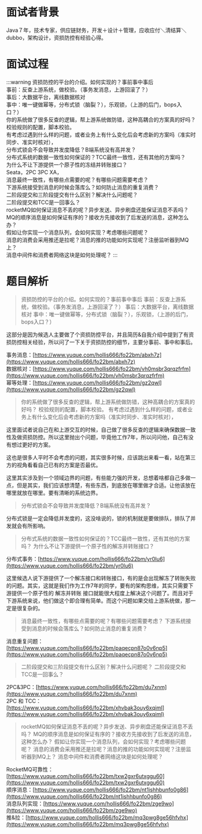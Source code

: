 # 面试者背景

Java７年，技术专家，供应链财务，开发＋设计＋管理，应收应付＼清结算＼dubbo，架构设计，资损防控有经验心得。

# 面试过程

:::warning
资损防控的平台的介绍。如何实现的？事前事中事后<br />事前：反查上游系统，做校验。（事务发消息，上游回滚了？）<br />事后：大数据平台，离线数据核对<br />事中：唯一键做幂等，分布式锁（脑裂？），乐观锁，（上游的后门，bops入口？）<br />你的系统做了很多反查的逻辑，帮上游系统做防错，这种高耦合的方案真的好吗？<br />校验规则的配置，脚本校验。<br />有考虑过遇到什么样的问题，或者业务上有什么变化后会考虑新的方案吗（准实时同步、准实时核对），<br />分布式锁会不会导致并发度降低？B端系统没有高并发？<br />分布式系统的数据一致性如何保证的？TCC最终一致性，还有其他的方案吗？<br />为什么不让下游提供一个原子性的冻结并转账接口？<br />Seata，2PC 3PC XA，<br />消息最终一致性，有哪些点需要的呢？有哪些问题需要考虑？<br />下游系统接受到消息的时候会落库么？如何防止消息的重复消费？<br />二阶段提交和三阶段提交有什么区别？解决什么问题呢？<br />二阶段提交和TCC是一回事么？<br />rocketMQ如何保证消息不丢的呢？异步发送、异步刷盘还能保证消息不丢吗？<br />MQ的顺序消息是如何保证有序的？接收方先接收到了后发送的消息，这种怎么办？<br />假如让你实现一个消息队列，会如何实现？考虑哪些问题呢？<br />消息的消费会采用推还是拉呢？消息的推的功能如何实现呢？注册监听器到MQ上？<br />消息中间件和消费者网络这块是如何处理呢？
:::

# 题目解析

> 资损防控的平台的介绍。如何实现的？事前事中事后
> 事前：反查上游系统，做校验。（事务发消息，上游回滚了？）
> 事后：大数据平台，离线数据核对
> 事中：唯一键做幂等，分布式锁（脑裂？），乐观锁，（上游的后门，bops入口？）


这部分是因为候选人主要做了个资损防控平台，并且简历&自我介绍中提到了有资损防控相关经验，所以问了一下关于资损防控的细节，主要分事前、事中和事后。

事务消息：[https://www.yuque.com/hollis666/fo22bm/abxh7z](https://www.yuque.com/hollis666/fo22bm/abxh7z)<br />数据核对：[https://www.yuque.com/hollis666/fo22bm/vh0msbr3qrqzfrfm](https://www.yuque.com/hollis666/fo22bm/vh0msbr3qrqzfrfm)<br />幂等处理：[https://www.yuque.com/hollis666/fo22bm/gz2qwl](https://www.yuque.com/hollis666/fo22bm/gz2qwl)

> 你的系统做了很多反查的逻辑，帮上游系统做防错，这种高耦合的方案真的好吗？
> 校验规则的配置，脚本校验。
> 有考虑过遇到什么样的问题，或者业务上有什么变化后会考虑新的方案吗（准实时同步、准实时核对），


这里面试者说自己在和上游交互的时候，自己做了很多反查的逻辑来确保数据一致性及做资损防控。所以这里抛出个问题，毕竟他工作7年，所以问问他，自己有没有想过更好的方案。

这也是很多人平时不会考虑的问题，其实很多时候，应该跳出来看一看，站在第三方的视角看看自己已有的方案是否最优。

这里其实涉及到一个领域边界的问题，有些能力强的开发，总想着啥都自己多做一点，但是其实，我们应该想清楚，有些东西，到底放在哪里做才合适。让他该放在哪里就放在哪里。要有清晰的系统边界。

> 分布式锁会不会导致并发度降低？B端系统没有高并发？


分布式锁是一定会降低并发度的，这没啥说的，锁的机制就是要做排队，排队了并发就会有所影响。

> 分布式系统的数据一致性如何保证的？TCC最终一致性，还有其他的方案吗？
> 为什么不让下游提供一个原子性的解冻并转账接口？


分布式事务：[https://www.yuque.com/hollis666/fo22bm/yr0lu6](https://www.yuque.com/hollis666/fo22bm/yr0lu6)

这里候选人说下游提供了一个解冻接口和转账接口，有的是会出现解冻了转账失败的问题。其实，这就是我们作为工作7年的同学，要有的架构思维，其实只需要下游提供一个原子性的 解冻并转账 接口就能很大程度上解决这个问题了。而且对于下游系统来说，他们做这个即合理有简单。而这个问题如果交给上游系统做，那一定是很复杂的。


> 消息最终一致性，有哪些点需要的呢？有哪些问题需要考虑？
> 下游系统接受到消息的时候会落库么？如何防止消息的重复消费？


消息重复问题：[https://www.yuque.com/hollis666/fo22bm/paqecpn87o0v6np5](https://www.yuque.com/hollis666/fo22bm/paqecpn87o0v6np5)

> 二阶段提交和三阶段提交有什么区别？解决什么问题呢？
> 二阶段提交和TCC是一回事么？


2PC&3PC：[https://www.yuque.com/hollis666/fo22bm/du7xnm](https://www.yuque.com/hollis666/fo22bm/du7xnm)<br />2PC 和 TCC：[https://www.yuque.com/hollis666/fo22bm/xhvbak3ouy6xqiml](https://www.yuque.com/hollis666/fo22bm/xhvbak3ouy6xqiml)

> rocketMQ如何保证消息不丢的呢？异步发送、异步刷盘还能保证消息不丢吗？
> MQ的顺序消息是如何保证有序的？接收方先接收到了后发送的消息，这种怎么办？
> 假如让你实现一个消息队列，会如何实现？考虑哪些问题呢？
> 消息的消费会采用推还是拉呢？消息的推的功能如何实现呢？注册监听器到MQ上？
> 消息中间件和消费者网络这块是如何处理呢？


RocketMQ可靠性：[https://www.yuque.com/hollis666/fo22bm/txw2gxr6utxggu60](https://www.yuque.com/hollis666/fo22bm/txw2gxr6utxggu60)<br />顺序消息：[https://www.yuque.com/hollis666/fo22bm/nt1ishhbunfo0g86](https://www.yuque.com/hollis666/fo22bm/nt1ishhbunfo0g86)<br />消息队列实现：[https://www.yuque.com/hollis666/fo22bm/zge9wo](https://www.yuque.com/hollis666/fo22bm/zge9wo)<br />推&拉：[https://www.yuque.com/hollis666/fo22bm/mq3pwg8ge56hfvhx](https://www.yuque.com/hollis666/fo22bm/mq3pwg8ge56hfvhx)




